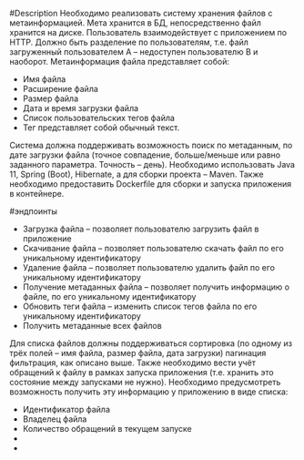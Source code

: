 #Description
Необходимо реализовать систему хранения файлов с метаинформацией.
Мета хранится в БД, непосредственно файл хранится на диске.
Пользователь взаимодействует с приложением по HTTP.
Должно быть разделение по пользователям, 
т.е. файл загруженный пользователем A – недоступен пользователю B и наоборот.
Метаинформация файла представляет собой:
- Имя файла
- Расширение файла
- Размер файла
- Дата и время загрузки файла
- Список пользовательских тегов файла
- Тег представляет собой обычный текст.

Система должна поддерживать возможность поиск по метаданным,
по дате загрузки файла (точное совпадение, больше/меньше или равно
заданного параметра. Точность – день).
Необходимо использовать Java 11, Spring (Boot), Hibernate, 
а для сборки проекта – Maven. 
Также необходимо предоставить Dockerfile для сборки и запуска приложения
в контейнере.

#эндпоинты
- Загрузка файла – позволяет пользователю загрузить файл в приложение
- Скачивание файла – позволяет пользователю скачать файл по его уникальному идентификатору
- Удаление файла – позволяет пользователю удалить файл по его уникальному идентификатору
- Получение метаданных файла – позволяет получить информацию о файле, по его уникальному идентификатору
- Обновить теги файла – изменить список тегов файла по его уникальному идентификатору
- Получить метаданные всех файлов

Для списка файлов должны поддерживаться сортировка 
(по одному из трёх полей – имя файла, размер файла, дата загрузки)
пагинация фильтрация, как описано выше.
Также необходимо вести учёт обращений к файлу в рамках запуска приложения
(т.е. хранить это состояние между запусками не нужно).
Необходимо предусмотреть возможность получить эту информацию у приложению в виде списка:
- Идентификатор файла
- Владелец файла
- Количество обращений в текущем запуске
- 
- 